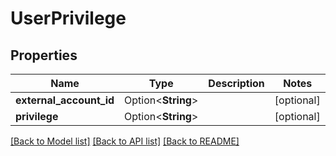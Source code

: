 # UserPrivilege

## Properties

Name | Type | Description | Notes
------------ | ------------- | ------------- | -------------
**external_account_id** | Option<**String**> |  | [optional]
**privilege** | Option<**String**> |  | [optional]

[[Back to Model list]](../README.md#documentation-for-models) [[Back to API list]](../README.md#documentation-for-api-endpoints) [[Back to README]](../README.md)
